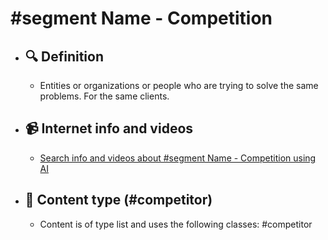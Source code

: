 # #segment Name - Competition
- ## 🔍 Definition
  - Entities or organizations or people who are trying to solve the same problems. For the same clients.
- ## 📹 Internet info and videos
  - [Search info and videos about #segment Name - Competition using AI](https://www.perplexity.ai/search?q=videos+about+Competition:+Entities+or+organizations+or+individuals+trying+to+solve+the+same+problems.+To+the+same+clients.
)
- ## 📰 Content type (#competitor)
  - Content is of type list and uses the following classes: #competitor

